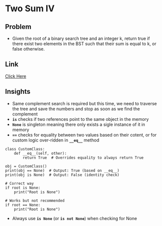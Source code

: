 # Two Sum IV

## Problem

- Given the root of a binary search tree and an integer k, return true if there exist two elements in the BST such that their sum is equal to k, or false otherwise.

## Link

[Click Here](https://leetcode.com/problems/two-sum-iv-input-is-a-bst/)

## Insights

- Same complement search is required but this time, we need to traverse the tree and save the numbers and stop as soon as we find the complement
- **`is`** checks if two references point to the same object in the memory
- **`None`** is singleton meaning there only exists a sigle instance of it in memory
- **`==`** checks for equality between two values based on their cotent, or for custom logic over-ridden in **`__eq__`** method

```
class CustomClass:
    def __eq__(self, other):
        return True  # Overrides equality to always return True

obj = CustomClass()
print(obj == None)  # Output: True (based on __eq__)
print(obj is None)  # Output: False (identity check)

```

```
# Correct way
if root is None:
    print("Root is None")

# Works but not recommended
if root == None:
    print("Root is None")

```

- Always use **`is None`** (or **`is not None`**) when checking for None
